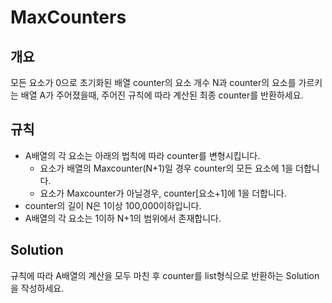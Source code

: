MaxCounters
===
## 개요
모든 요소가 0으로 초기화된 배열 counter의 요소 개수 N과 counter의 요소를 가르키는 배열 A가 주어졌을때, 주어진 규칙에 따라 계산된 최종 counter를 반환하세요.
## 규칙
+ A배열의 각 요소는 아래의 법칙에 따라 counter를 변형시킵니다.
    - 요소가 배열의 Maxcounter(N+1)일 경우 counter의 모든 요소에 1을 더합니다.
    - 요소가 Maxcounter가 아닐경우, counter[요소+1]에 1을 더합니다.
+ counter의 길이 N은 1이상 100,000이하입니다.
+ A배열의 각 요소는 1이하 N+1의 범위에서 존재합니다.
## Solution
규칙에 따라 A배열의 계산을 모두 마친 후 counter를 list형식으로 반환하는 Solution을 작성하세요.
